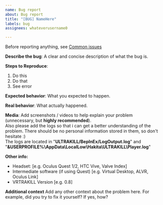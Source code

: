 ```yaml
---
name: Bug report
about: Bug report
title: "[BUG] NameHere"
labels: bug
assignees: whateverusername0

---
```


Before reporting anything, see [Common issues](https://github.com/whateverusername0/VRTRAKILL/wiki/Common-issues)  

**Describe the bug**:
A clear and concise description of what the bug is.

**Steps to Reproduce**:
1. Do this
2. Do that
3. See error

**Expected behavior**:
What you expected to happen.

**Real behavior**:
What actually happened.

**Media**:
Add screenshots / videos to help explain your problem (unnecessary, but **highly recommended**).  
Also please add the logs so that i can get a better understanding of the problem. There should be no personal information stored in them, so don't hesitate :)  
The logs are located in "**ULTRAKILL/BepInEx/LogOutput.log**" and "**&USERPROFILE%\AppData\LocalLow\Hakita\ULTRAKILL\Player.log**"

**Other info:**
 - Headset: [e.g. Oculus Quest 1/2, HTC Vive, Valve Index]
 - Intermediate software (if using Quest) [e.g. Virtual Desktop, ALVR, Oculus Link]
 - VRTRAKILL Version [e.g. 0.8]

**Additional context**
Add any other context about the problem here. For example, did you try to fix it yourself? If yes, how?
